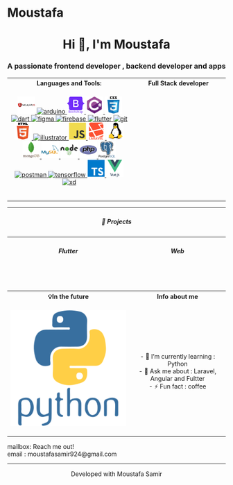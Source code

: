 # Moustafa
<h1 align="center">Hi 👋, I'm Moustafa</h1>
<h3 align="center">A passionate frontend developer , backend developer and apps</h3>
<table>
  <tr>
    <th align="center"<h3 align="left">Languages and Tools:</h3></th>
    <th align="center">Full Stack developer</th>
  </tr>
  <tr>
    <td align="center">
      <br>
      <img alt=""> <a href="https://angular.io" target="_blank"> <img src="https://raw.githubusercontent.com/devicons/devicon/master/icons/angularjs/angularjs-original-wordmark.svg" alt="angularjs" width="40" height="40"/> </a> <a href="https://www.arduino.cc/" target="_blank"> <img src="https://cdn.worldvectorlogo.com/logos/arduino-1.svg" alt="arduino" width="40" height="40"/> </a> <a href="https://getbootstrap.com" target="_blank"> <img src="https://raw.githubusercontent.com/devicons/devicon/master/icons/bootstrap/bootstrap-plain-wordmark.svg" alt="bootstrap" width="40" height="40"/> </a> <a href="https://www.w3schools.com/cs/" target="_blank"> <img src="https://raw.githubusercontent.com/devicons/devicon/master/icons/csharp/csharp-original.svg" alt="csharp" width="40" height="40"/> </a> <a href="https://www.w3schools.com/css/" target="_blank"> <img src="https://raw.githubusercontent.com/devicons/devicon/master/icons/css3/css3-original-wordmark.svg" alt="css3" width="40" height="40"/> </a> <a href="https://dart.dev" target="_blank"> <img src="https://www.vectorlogo.zone/logos/dartlang/dartlang-icon.svg" alt="dart" width="40" height="40"/> </a> <a href="https://www.figma.com/" target="_blank"> <img src="https://www.vectorlogo.zone/logos/figma/figma-icon.svg" alt="figma" width="40" height="40"/> </a> <a href="https://firebase.google.com/" target="_blank"> <img src="https://www.vectorlogo.zone/logos/firebase/firebase-icon.svg" alt="firebase" width="40" height="40"/> </a> <a href="https://flutter.dev" target="_blank"> <img src="https://www.vectorlogo.zone/logos/flutterio/flutterio-icon.svg" alt="flutter" width="40" height="40"/> </a> <a href="https://git-scm.com/" target="_blank"> <img src="https://www.vectorlogo.zone/logos/git-scm/git-scm-icon.svg" alt="git" width="40" height="40"/> </a> <a href="https://www.w3.org/html/" target="_blank"> <img src="https://raw.githubusercontent.com/devicons/devicon/master/icons/html5/html5-original-wordmark.svg" alt="html5" width="40" height="40"/> </a> <a href="https://www.adobe.com/in/products/illustrator.html" target="_blank"> <img src="https://www.vectorlogo.zone/logos/adobe_illustrator/adobe_illustrator-icon.svg" alt="illustrator" width="40" height="40"/> </a> <a href="https://developer.mozilla.org/en-US/docs/Web/JavaScript" target="_blank"> <img src="https://raw.githubusercontent.com/devicons/devicon/master/icons/javascript/javascript-original.svg" alt="javascript" width="40" height="40"/> </a> <a href="https://laravel.com/" target="_blank"> <img src="https://raw.githubusercontent.com/devicons/devicon/master/icons/laravel/laravel-plain-wordmark.svg" alt="laravel" width="40" height="40"/> </a> <a href="https://www.linux.org/" target="_blank"> <img src="https://raw.githubusercontent.com/devicons/devicon/master/icons/linux/linux-original.svg" alt="linux" width="40" height="40"/> </a> <a href="https://www.mongodb.com/" target="_blank"> <img src="https://raw.githubusercontent.com/devicons/devicon/master/icons/mongodb/mongodb-original-wordmark.svg" alt="mongodb" width="40" height="40"/> </a> <a href="https://www.mysql.com/" target="_blank"> <img src="https://raw.githubusercontent.com/devicons/devicon/master/icons/mysql/mysql-original-wordmark.svg" alt="mysql" width="40" height="40"/> </a> <a href="https://nodejs.org" target="_blank"> <img src="https://raw.githubusercontent.com/devicons/devicon/master/icons/nodejs/nodejs-original-wordmark.svg" alt="nodejs" width="40" height="40"/> </a> <a href="https://www.php.net" target="_blank"> <img src="https://raw.githubusercontent.com/devicons/devicon/master/icons/php/php-original.svg" alt="php" width="40" height="40"/> </a> <a href="https://www.postgresql.org" target="_blank"> <img src="https://raw.githubusercontent.com/devicons/devicon/master/icons/postgresql/postgresql-original-wordmark.svg" alt="postgresql" width="40" height="40"/> </a> <a href="https://postman.com" target="_blank"> <img src="https://www.vectorlogo.zone/logos/getpostman/getpostman-icon.svg" alt="postman" width="40" height="40"/> </a> <a href="https://www.tensorflow.org" target="_blank"> <img src="https://www.vectorlogo.zone/logos/tensorflow/tensorflow-icon.svg" alt="tensorflow" width="40" height="40"/> </a> <a href="https://www.typescriptlang.org/" target="_blank"> <img src="https://raw.githubusercontent.com/devicons/devicon/master/icons/typescript/typescript-original.svg" alt="typescript" width="40" height="40"/> </a> <a href="https://vuejs.org/" target="_blank"> <img src="https://raw.githubusercontent.com/devicons/devicon/master/icons/vuejs/vuejs-original-wordmark.svg" alt="vuejs" width="40" height="40"/> </a> <a href="https://www.adobe.com/products/xd.html" target="_blank"> <img src="https://cdn.worldvectorlogo.com/logos/adobe-xd.svg" alt="xd" width="40" height="40"/> </a> </p>
      <img width="100" height="1" alt="">
    </td>
    <td align="center">
                      <br>
      <img alt="" width="400" src="https://rubygarage.s3.amazonaws.com/uploads/article_image/file/666/frontend-and-backend-diagram.jpg">
      <img width="900" height="1" alt="">
    </td>
  </tr>
</table>

<table>
  <tr>
    <th colspan="2" align="center">
      <h5 align="center">🧩 Projects</h5>
    </th>
  </tr>
  <tr>
    <th> <h5 align="center">Flutter</h5></a></th>
        <th> <h5 align="center">Web</h5></a></th>
        </tr>
  <tr>
    <td align="center">
      <br>
      <img alt="" width="400" src="https://i.morioh.com/70f0189969.png">
      <img width="900" height="1" alt="">
    </td>
    <td align="center">
      <br>
      <img alt="" width="400" src="https://encrypted-tbn0.gstatic.com/images?q=tbn:ANd9GcRtUYK8NcPLZ9FMbpYt2spnEgZ-kMdsDb9QXQ&usqp=CAU">
      <img width="900" height="1" alt="">
    </td>
  </tr>
  <tr>
    <th><a  align="center">💡In the future</h5></a></th>
    <th><a  align="center">Info about me</h5></a></th>
  </tr>
  <tr>
   <td align="center">
      <br>
      <img alt="" width="400" src="https://raw.githubusercontent.com/devicons/devicon/master/icons/python/python-original-wordmark.svg">
      <img width="900" height="1" alt="">
    </td>
    </td>
    <td align="center">
   <br>
  - 🌱 I’m currently learning : Python
  <br>
      - 💬 Ask me about : Laravel, Angular and Fultter
       <br>
      - ⚡ Fun fact : coffee
  </tr>
  </table>
<p>
mailbox: Reach me out!
  <br>
email : moustafasamir924@gmail.com
</p>
  
 <hr>
<p align="center">
Developed with Moustafa Samir
</p>
